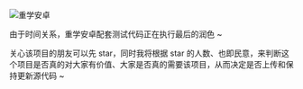 ![重学安卓](https://upload-images.jianshu.io/upload_images/57036-27d7c5242e9d3801.png)

由于时间关系，重学安卓配套测试代码正在执行最后的润色 ~

关心该项目的朋友可以先 star，同时我将根据 star 的人数、也即民意，来判断这个项目是否真的对大家有价值、大家是否真的需要该项目，从而决定是否上传和保持更新源代码 ~



